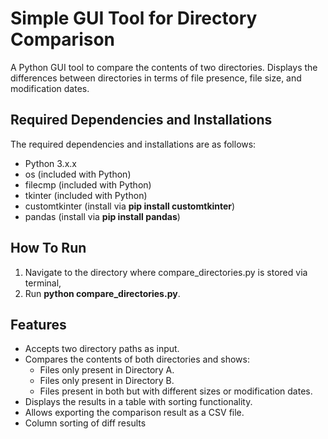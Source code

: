 # Simple GUI Tool for Directory Comparison
A Python GUI tool to compare the contents of two directories. Displays the differences between directories in terms of file presence, file size, and modification dates.

## Required Dependencies and Installations
The required dependencies and installations are as follows:
- Python 3.x.x
- os (included with Python)
- filecmp (included with Python)
- tkinter (included with Python)
- customtkinter (install via **pip install customtkinter**)
- pandas (install via **pip install pandas**)

## How To Run
1. Navigate to the directory where compare_directories.py is stored via terminal,
2. Run **python compare_directories.py**.

## Features
- Accepts two directory paths as input.
- Compares the contents of both directories and shows:
    - Files only present in Directory A.
    - Files only present in Directory B.
    - Files present in both but with different sizes or modification dates.
- Displays the results in a table with sorting functionality.
- Allows exporting the comparison result as a CSV file.
- Column sorting of diff results